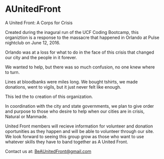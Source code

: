 # AUnitedFront
A United Front: A Corps for Crisis

Created during the inagural run of the UCF Coding Bootcamp, this organiztion is a response to the massacre that happened in Orlando at Pulse nightclub on June 12, 2016. 

Orlando was at a loss for what to do in the face of this crisis that changed our city and the people in it forever. 

We wanted to help, but there was so much confusion, no one knew where to turn. 

Lines at bloodbanks were miles long. We bought tshirts, we made donations, went to vigils, but it just never felt like enough. 

This led the to creation of this organization. 

In coordination with the city and state governments, we plan to give order and purpose to those who desire to help when our cities are in crisis, Natural or Manmade.

United Front members will recieve information for volunteer and donation oportunities as they happen and will be able to volunteer through our site. We look forward to seeing this group grow as those who want to use whatever skills they have to band together as A United Front. 

Contact us at: BeAUnitedFront@gmail.com 
